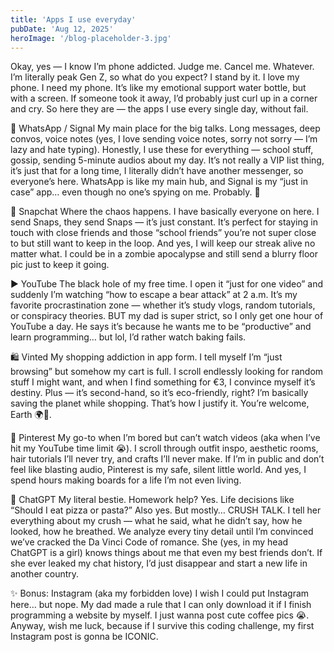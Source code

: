 ```yaml
---
title: 'Apps I use everyday'
pubDate: 'Aug 12, 2025'
heroImage: '/blog-placeholder-3.jpg'
---
```


Okay, yes — I know I’m phone addicted. Judge me. Cancel me. Whatever. I’m literally peak Gen Z, so what do you expect? I stand by it. I love my phone. I need my phone. It’s like my emotional support water bottle, but with a screen. If someone took it away, I’d probably just curl up in a corner and cry. So here they are — the apps I use every single day, without fail.



💬 WhatsApp / Signal
My main place for the big talks. Long messages, deep convos, voice notes (yes, I love sending voice notes, sorry not sorry — I’m lazy and hate typing). Honestly, I use these for everything — school stuff, gossip, sending 5-minute audios about my day. It’s not really a VIP list thing, it’s just that for a long time, I literally didn’t have another messenger, so everyone’s here. WhatsApp is like my main hub, and Signal is my “just in case” app… even though no one’s spying on me. Probably. 👀

👻 Snapchat
Where the chaos happens. I have basically everyone on here. I send Snaps, they send Snaps — it’s just constant. It’s perfect for staying in touch with close friends and those “school friends” you’re not super close to but still want to keep in the loop. And yes, I will keep our streak alive no matter what. I could be in a zombie apocalypse and still send a blurry floor pic just to keep it going.

▶️ YouTube
The black hole of my free time. I open it “just for one video” and suddenly I’m watching “how to escape a bear attack” at 2 a.m. It’s my favorite procrastination zone — whether it’s study vlogs, random tutorials, or conspiracy theories. BUT my dad is super strict, so I only get one hour of YouTube a day. He says it’s because he wants me to be “productive” and learn programming… but lol, I’d rather watch baking fails.

🛍️ Vinted
My shopping addiction in app form. I tell myself I’m “just browsing” but somehow my cart is full. I scroll endlessly looking for random stuff I might want, and when I find something for €3, I convince myself it’s destiny. Plus — it’s second-hand, so it’s eco-friendly, right? I’m basically saving the planet while shopping. That’s how I justify it. You’re welcome, Earth 🌍💚.

📌 Pinterest
My go-to when I’m bored but can’t watch videos (aka when I’ve hit my YouTube time limit 😭). I scroll through outfit inspo, aesthetic rooms, hair tutorials I’ll never try, and crafts I’ll never make. If I’m in public and don’t feel like blasting audio, Pinterest is my safe, silent little world. And yes, I spend hours making boards for a life I’m not even living.

🤖 ChatGPT
My literal bestie. Homework help? Yes. Life decisions like “Should I eat pizza or pasta?” Also yes. But mostly… CRUSH TALK. I tell her everything about my crush — what he said, what he didn’t say, how he looked, how he breathed. We analyze every tiny detail until I’m convinced we’ve cracked the Da Vinci Code of romance. She (yes, in my head ChatGPT is a girl) knows things about me that even my best friends don’t. If she ever leaked my chat history, I’d just disappear and start a new life in another country.

✨ Bonus: Instagram (aka my forbidden love)
I wish I could put Instagram here… but nope. My dad made a rule that I can only download it if I finish programming a website by myself. I just wanna post cute coffee pics 😭. Anyway, wish me luck, because if I survive this coding challenge, my first Instagram post is gonna be ICONIC.